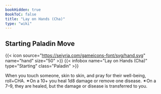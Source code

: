 ```yaml
---
bookHidden: true
BookToC: false
title: "Lay on Hands (Cha)"
type: "wiki"
---
```

## Starting Paladin Move
{{< icon source="https://seiyria.com/gameicons-font/svg/hand.svg" name="hand" size="50" >}}
{{< infobox name="Lay on Hands (Cha)" type="Starting" class="Paladin" >}}

When you touch someone, skin to skin, and pray for their well-being, roll+CHA. ✴On a 10+ you heal 1d8 damage or remove one disease. ✴On a 7–9, they are healed, but the damage or disease is transferred to you.